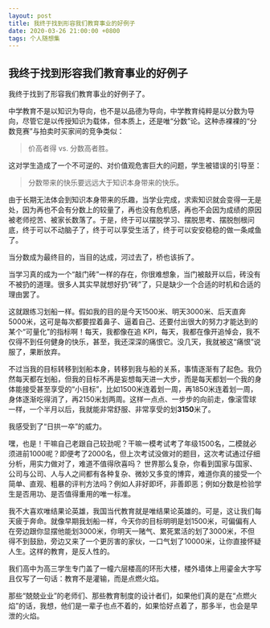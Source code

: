```yaml
---
layout: post
title: 我终于找到形容我们教育事业的好例子
date: 2020-03-26 21:00:00 +0800
tags: 个人随想集
--- 
```


## 我终于找到形容我们教育事业的好例子

我终于找到了形容我们教育事业的好例子了。

中学教育不是以知识为导向，也不是以品德为导向，中学教育纯粹是以分数为导向，尽管它是以传授知识为载体，但本质上，还是唯“分数”论。这种赤裸裸的“分数竞赛”与拍卖时买家间的竞争类似：

> 价高者得 vs. 分数高者胜。

这对学生造成了一个不可逆的、对价值观危害巨大的问题，学生被错误的引导至：

> 分数带来的快乐要远远大于知识本身带来的快乐。

由于长期无法体会到知识本身带来的乐趣，当学业完成，求索知识就会变得一无是处，因为再也不会有分数上的较量了，再也没有危机感，再也不会因为成绩的原因被老师挖苦、被家长数落了。于是，终于可以摆脱学习、摆脱思考、摆脱刨根问底，终于可以不动脑子了，终于可以享受生活了，终于可以安安稳稳的做一条咸鱼了。

当分数成为最终目的，当目的达成，河过去了，桥也该拆了。

当学习真的成为一个“敲门砖”一样的存在，你很难想象，当门被敲开以后，砖没有不被扔的道理。很多人其实早就想好扔“砖”了，只是缺少一个合适的时机和合适的理由罢了。

这就跟练习划船一样。假如我的目的是今天1500米、明天3000米、后天直奔5000米，这可是每次都要捏着鼻子、逼着自己、还要付出很大的努力才能达到的某个“可量化”的指标啊！每天，我都像在追 KPI，每天，我都在像开追悼会，我不仅得不到任何健身的快乐，甚至，我还深深的痛恨它。没几天，我就被这“痛恨”说服了，果断放弃。

不过当我的目标转移到划船本身，转移到我与船的关系，事情逐渐有了起色。我仍然每天都在划船，但我的目标不再是妄想每天进一大步，而是每天都划一个我的身体能接受甚至享受的“小目标”，比如1500米连着划一周，再1850米连着划一周，身体逐渐吃得消了，再2150米划两周。这样一点点、一步步的向前走，像滚雪球一样，一个半月以后，我就能非常舒服、非常享受的划**3150**米了。

我感受到了“日拱一卒”的威力。

嘿，也是！干嘛自己老跟自己较劲呢？干嘛一模考试考了年级1500名，二模就必须进前1000呢？即便考了2000名，但上次考试没做对的题目，这次考试通过仔细分析，用实力做对了，难道不值得欣喜吗？
世界那么复杂，你看到国家与国家、公司与公司、人与人之间都有各种复杂、微妙又多变的博弈，难道你真的接受一个简单、直观、粗暴的评判方法吗？例如人非好即坏，非善即恶；例如分数是检验学生是否用功、是否值得重用的唯一标准。

我不大喜欢唯结果论英雄，我国当代教育就是唯结果论英雄的。可是，这让我们每天疲于奔命。就像早期我划船一样，今天你的目标明明是划1500米，可偏偏有人在旁边跟你显摆他能划3000米，你明天一赌气、累死累活的划了3000米，不但得不到鼓励，旁边又来了一个更厉害的家伙，一口气划了10000米，让你直接怀疑人生。这样的教育，是反人性的。

我们高中为高三学生专门盖了一幢六层楼高的环形大楼，楼外墙体上用鎏金大字写且仅写了一句话：教育不是灌输，而是点燃火焰。

那些“兢兢业业”的老师们、那些教育制度的设计者们，如果他们真的是在“点燃火焰”的话，我想，他们是一辈子也点不着的，如果恰好点着了，那多半，也会是早泄的火焰。
